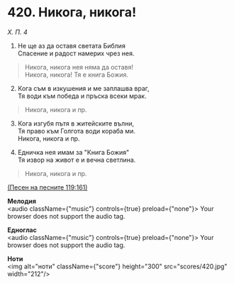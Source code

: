 # 420. Никога, никога!  

*Х. П. 4*  

1. Не ще аз да оставя светата Библия  
Спасение и радост намерих чрез нея.  

> Никога, никога нея няма да оставя!  
> Никога, никога! Тя е книга Божия.  

2. Кога съм в изкушения и ме заплашва враг,  
Тя води към победа и пръска всеки мрак.  

> Никога, никога и пр.  

3. Кога изгубя пътя в житейските вълни,  
Тя право към Голгота води кораба ми.  
Никога, никога и пр.  

4. Едничка нея имам за "Книга Божия"  
Тя извор на живот е и вечна светлина.  

> Никога, никога и пр.  

[(Песен на песните 119:161)](http://biblia.bg/index.php?k=22&g=119&s=161)  

__Мелодия__  
<audio className={"music"} controls={true} preload={"none"}><source src="mp3/420.mp3" type="audio/mpeg"/>
Your browser does not support the audio tag.
</audio>  

__Едноглас__  
<audio className={"music"} controls={true} preload={"none"}><source src="transp/420.mp3" type="audio/mpeg"/>
Your browser does not support the audio tag.
</audio>  

__Ноти__  
<img alt="ноти" className={"score"} height="300" src="scores/420.jpg" width="212"/>
